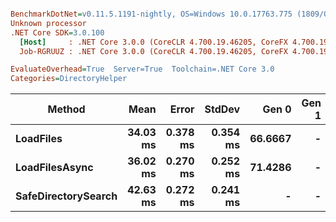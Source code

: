 ``` ini

BenchmarkDotNet=v0.11.5.1191-nightly, OS=Windows 10.0.17763.775 (1809/October2018Update/Redstone5)
Unknown processor
.NET Core SDK=3.0.100
  [Host]     : .NET Core 3.0.0 (CoreCLR 4.700.19.46205, CoreFX 4.700.19.46214), X64 RyuJIT
  Job-RGRUUZ : .NET Core 3.0.0 (CoreCLR 4.700.19.46205, CoreFX 4.700.19.46214), X64 RyuJIT

EvaluateOverhead=True  Server=True  Toolchain=.NET Core 3.0  
Categories=DirectoryHelper  

```
|              Method |     Mean |    Error |   StdDev |   Gen 0 | Gen 1 | Gen 2 | Allocated |
|-------------------- |---------:|---------:|---------:|--------:|------:|------:|----------:|
|           **LoadFiles** | **34.03 ms** | **0.378 ms** | **0.354 ms** | **66.6667** |     **-** |     **-** | **1256188 B** |
|      **LoadFilesAsync** | **36.02 ms** | **0.270 ms** | **0.252 ms** | **71.4286** |     **-** |     **-** | **1155629 B** |
| **SafeDirectorySearch** | **42.63 ms** | **0.272 ms** | **0.241 ms** |       **-** |     **-** |     **-** |     **760 B** |
